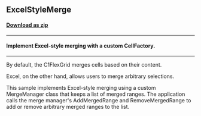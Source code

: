 ## ExcelStyleMerge
#### [Download as zip](https://downgit.github.io/#/home?url=https://github.com/GrapeCity/ComponentOne-WPF-Samples/tree/master/\NET_4.5.2\C1.WPF.FlexGrid\CS\ExcelStyleMerge)
____
#### Implement Excel-style merging with a custom CellFactory.
____
By default, the C1FlexGrid merges cells based on their content.

Excel, on the other hand, allows users to merge arbitrary selections.

This sample implements Excel-style merging using a custom MergeManager 
class that keeps a list of merged ranges. The application calls the 
merge manager's AddMergedRange and RemoveMergedRange to add or 
remove arbitrary merged ranges to the list.
